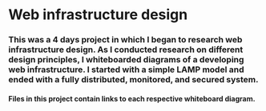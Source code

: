 # Web infrastructure design
###  This was a 4 days project in which I began to research web infrastructure design. As I conducted research on different design principles, I whiteboarded diagrams of a developing web infrastructure. I started with a simple LAMP model and ended with a fully distributed, monitored, and secured system.

#### Files in this project contain links to each respective whiteboard diagram.
